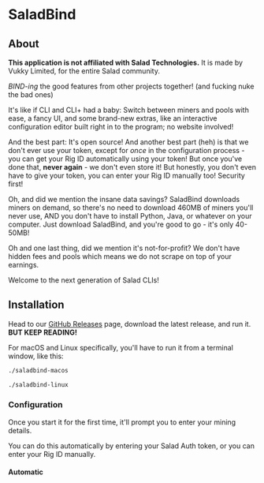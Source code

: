 # SaladBind

## About

**This application is not affiliated with Salad Technologies.** It is made by Vukky Limited, for the entire Salad community.

*BIND-ing* the good features from other projects together! (and fucking nuke the bad ones)

It's like if CLI and CLI+ had a baby: Switch between miners and pools with ease, a fancy UI, and some brand-new extras, like an interactive configuration editor built right in to the program; no website involved!

And the best part: It's open source! And another best part (heh) is that we don't ever use your token, except for *once* in the configuration process - you can get your Rig ID automatically using your token! But once you've done that, **never again** - we don't even store it! But honestly, you don't even have to give your token, you can enter your Rig ID manually too! Security first!

Oh, and did we mention the insane data savings? SaladBind downloads miners on demand, so there's no need to download 460MB of miners you'll never use, AND you don't have to install Python, Java, or whatever on your computer. Just download SaladBind, and you're good to go - it's only 40-50MB!

Oh and one last thing, did we mention it's not-for-profit? We don't have hidden fees and pools which means we do not scrape on top of your earnings.

Welcome to the next generation of Salad CLIs!

## Installation

Head to our [GitHub Releases](https://github.com/VukkyLtd/SaladBind/releases/latest) page, download the latest release, and run it. **BUT KEEP READING!**

For macOS and Linux specifically, you'll have to run it from a terminal window, like this:

```bash
./saladbind-macos
```

```bash
./saladbind-linux
```

### Configuration

Once you start it for the first time, it'll prompt you to enter your mining details.

You can do this automatically by entering your Salad Auth token, or you can enter your Rig ID manually.

#### Automatic

